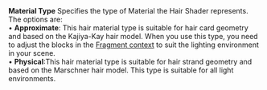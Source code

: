 <tr>
<td><strong>Material Type</strong></td>
<td></td>
<td></td>
<td>Specifies the type of Material the Hair Shader represents. The options are:<br/>&#8226; <strong>Approximate</strong>: This hair material type is suitable for hair card geometry and based on the Kajiya-Kay hair model. When you use this type,  you need to adjust the blocks in the <a href="master-stack-hair.html#fragment-context">Fragment context</a> to suit the lighting environment in your scene.<br/>&#8226; <strong>Physical</strong>:This hair material type is suitable for hair strand geometry and based on the Marschner hair model. This type is suitable for all light environments.</td>
</tr>


